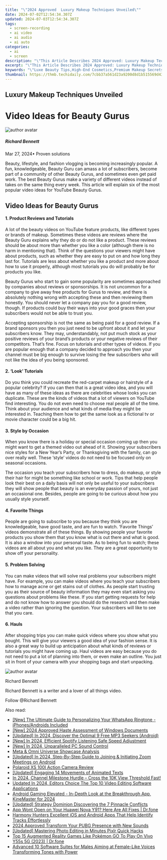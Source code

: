 ```yaml
---
title: "\"2024 Approved  Luxury Makeup Techniques Unveiled\""
date: 2024-07-02T12:54:34.307Z
updated: 2024-07-03T12:54:34.307Z
tags: 
  - screen-recording
  - ai video
  - ai audio
  - ai auto
categories: 
  - ai
  - screen
description: "\"This Article Describes 2024 Approved: Luxury Makeup Techniques Unveiled\""
excerpt: "\"This Article Describes 2024 Approved: Luxury Makeup Techniques Unveiled\""
keywords: "\"Luxe Beauty Tips,High-End Cosmetics,Premium Makeup Secrets,Elite Skincare Hacks,Glamour Makeup Artistry,Opulent Lip Styles,Elegant Beauty Tricks\""
thumbnail: https://thmb.techidaily.com/7cbb37a561d23a9200d8d1b515569d43214c3157eaf7507ac4a1589610732acc.jpg
---
```


## Luxury Makeup Techniques Unveiled

# Video Ideas for Beauty Gurus

![author avatar](https://images.wondershare.com/filmora/article-images/richard-bennett.jpg)

##### Richard Bennett

 Mar 27, 2024• Proven solutions

 Beauty, lifestyle, and fashion vlogging is becoming increasingly popular. A fun, knowledgeable, Beauty Guru can amass a lot of subscribers, become part of a community of other Beauty Gurus, and sometimes even get paid work. The best Beauty Gurus make a variety of different videos instead of takes on the same thing every week. This article will explain six of the most popular video ideas for YouTube Beauty Gurus.

## Video Ideas for Beauty Gurus

#### 1\. Product Reviews and Tutorials

 A lot of the beauty videos on YouTube feature products, like different types or brands of makeup. Sometimes these videos are reviews where the Beauty Guru explains why they do or do not like a product. These reviews should be about more than whether you like a color (although there is no harm in mentioning that). Think of the questions your viewers might have about products, such as whether they are easy to put on and how long they last for. Tutorials are less about whether you like a product and more about how to use it properly, although most tutorials you do will probably be for products you like.

 Beauty Gurus who start to gain some popularity are sometimes approached by companies about reviews or sponsorships. It is not uncommon for a company to give away free products for Gurus to review, and there is absolutely nothing wrong with accepting these and then reviewing them honestly. You should never let a company pay you for a good review, though. If products could buy their ways into your good graces then your subscribers would not be able to trust you.

 Accepting sponsorship is not the same as being paid for a good review. If a brand sponsors you then you just need to be upfront about it and let your subscribers know. They may, understandably, not put much stock as your positive reviews of your brand’s products or your negative reviews of their competitors. That’s fine. Focus on tutorials and other types of videos. If you are popular enough that a company decided to approach you then your channel must be big enough to survive losing the few subscribers who will not like the idea of you being sponsored.

#### 2\. ‘Look’ Tutorials

 Do you think you could recreate the red-carpet makeup or hairstyle of a popular celebrity? If you can then that is a great video idea, and you will have as many of these ideas as there are celebrities whose looks you can duplicate. These are the kinds of videos that a lot of viewers on YouTube find interesting. You do not even need to choose real people all of the time. Think about your audience and what kinds of media they might be interested in. Teaching them how to get the same look as a fictional tv or movie character could be a big hit.

#### 3\. Style by Occasion

 When you know there is a holiday or special occasion coming up then you might want to get a themed video out ahead of it. Showing your subscribers nice styles for a New Year’s Party, or Thanksgiving with the family, can go over really well. These ‘style’ videos do not need to be focused only on seasonal occasions.

 The occasion you teach your subscribers how to dress, do makeup, or style their hair for might be something like school or work. Tips that help people look their best on a daily basis will not only be useful to your subscribers they will show people that beauty is an everyday passion of yours, not just an occasional one. Besides, people are going to be curious about how you usually style yourself.

#### 4\. Favorite Things

 People are going to subscribe to you because they think you are knowledgeable, have good taste, and are fun to watch. ‘Favorite Things’ videos demonstrate all of these things. By showing people your favorite products you show them that you know what is out there and what is good. It is also a window into your personal taste. As to being fun to watch; these videos are all about you and what you like. They are a great opportunity to show off your personality.

#### 5\. Problem Solving

 You can make videos that will solve real problems your subscribers might have. For example, you can make videos where you teach your subscribers how to manage acne or get stains out of clothes. As people start trusting you as their source of beauty information they may even start asking you questions about problems like these. If you start getting requests for help and do not know how to answer you should do the research and then make a video rather than ignoring the question. Your subscribers will like to see that you care.

#### 6\. Hauls

 After shopping trips you can make quick videos where you show what you bought. This will give your viewers a good idea of your fashion sense. It is also a great way to build up anticipation about what kinds of reviews or tutorials you might have coming up. Haul videos are easy because you do not need to put a lot of planning into them, or even make an outline. You just sit in front of your camera with your shopping bags and start unpacking.

![author avatar](https://images.wondershare.com/filmora/article-images/richard-bennett.jpg)

Richard Bennett

Richard Bennett is a writer and a lover of all things video.

Follow @Richard Bennett


<ins class="adsbygoogle"
     style="display:block"
     data-ad-format="autorelaxed"
     data-ad-client="ca-pub-7571918770474297"
     data-ad-slot="1223367746"></ins>



<ins class="adsbygoogle"
     style="display:block"
     data-ad-client="ca-pub-7571918770474297"
     data-ad-slot="8358498916"
     data-ad-format="auto"
     data-full-width-responsive="true"></ins>


<span class="atpl-alsoreadstyle">Also read:</span>
<div><ul>
<li><a href="https://fox-boxes.techidaily.com/new-the-ultimate-guide-to-personalizing-your-whatsapp-ringtone-iphonesandroids-included/"><u>[New] The Ultimate Guide to Personalizing Your WhatsApp Ringtone - iPhones/Androids Included</u></a></li>
<li><a href="https://fox-boxes.techidaily.com/new-2024-approved-haste-assessment-of-windows-documents/"><u>[New] 2024 Approved  Haste Assessment of Windows Documents</u></a></li>
<li><a href="https://fox-boxes.techidaily.com/updated-in-2024-discover-the-optimal-9-free-mp3-seekers-android/"><u>[Updated] In 2024, Discover the Optimal 9 Free MP3 Seekers (Android)</u></a></li>
<li><a href="https://fox-boxes.techidaily.com/new-in-2024-efficient-spotify-listening-safe-speed-adjustment/"><u>[New] In 2024, Efficient Spotify Listening  Safe Speed Adjustment</u></a></li>
<li><a href="https://fox-boxes.techidaily.com/new-in-2024-unparalleled-pc-sound-control/"><u>[New] In 2024, Unparalleled PC Sound Control</u></a></li>
<li><a href="https://fox-boxes.techidaily.com/meta-and-omni-universe-showcase-analysis/"><u>Meta & Omni Universe Showcase Analysis</u></a></li>
<li><a href="https://fox-boxes.techidaily.com/updated-in-2024-step-by-step-guide-to-joining-and-initiating-zoom-meetings-on-android/"><u>[Updated] In 2024, Step-By-Step Guide to Joining & Initiating Zoom Meetings on Android</u></a></li>
<li><a href="https://fox-boxes.techidaily.com/polaroid-xs-100i-action-camera-review/"><u>Polaroid XS 100I Action Camera Review</u></a></li>
<li><a href="https://fox-boxes.techidaily.com/updated-engaging-14-movements-of-animated-texts/"><u>[Updated] Engaging 14 Movements of Animated Texts</u></a></li>
<li><a href="https://facebook-record-videos.techidaily.com/in-2024-channel-milestone-hurdle-cross-the-10k-view-threshold-fast/"><u>In 2024, Channel Milestone Hurdle – Cross the 10K View Threshold Fast!</u></a></li>
<li><a href="https://ai-driven-video-production.techidaily.com/updated-in-2024-editors-choice-the-top-10-video-editing-software-applications/"><u>Updated In 2024, Editors Choice The Top 10 Video Editing Software Applications</u></a></li>
<li><a href="https://extra-lessons.techidaily.com/android-gaming-elevated-in-depth-look-at-the-breakthrough-app-kinemaster-for-2024/"><u>Android Gaming Elevated - In-Depth Look at the Breakthrough App, KineMaster for 2024</u></a></li>
<li><a href="https://digital-screen-recording.techidaily.com/updated-strategy-dominion-discovering-the-7-pinnacle-conflicts/"><u>[Updated] Strategy Dominion  Discovering the 7 Pinnacle Conflicts</u></a></li>
<li><a href="https://howto.techidaily.com/app-wont-open-on-your-huawei-nova-y91-here-are-all-fixes-drfone-by-drfone-fix-android-problems-fix-android-problems/"><u>App Wont Open on Your Huawei Nova Y91? Here Are All Fixes | Dr.fone</u></a></li>
<li><a href="https://sound-tweaking.techidaily.com/harmony-hunters-excellent-ios-and-android-apps-that-help-identify-tracks-effortlessly/"><u>Harmony Hunters Excellent iOS and Android Apps That Help Identify Tracks Effortlessly</u></a></li>
<li><a href="https://vp-tips.techidaily.com/2024-approved-transform-your-pubg-presence-with-new-sounds/"><u>2024 Approved  Transform Your PUBG Presence with New Sounds</u></a></li>
<li><a href="https://vp-tips.techidaily.com/updated-mastering-photo-editing-in-minutes-pixlr-quick-hacks/"><u>[Updated] Mastering Photo Editing in Minutes  Pixlr Quick Hacks</u></a></li>
<li><a href="https://change-location.techidaily.com/top-15-augmented-reality-games-like-pokemon-go-to-play-on-vivo-y55s-5g-2023-drfone-by-drfone-virtual-android/"><u>Top 15 Augmented Reality Games Like Pokémon GO To Play On Vivo Y55s 5G (2023) | Dr.fone</u></a></li>
<li><a href="https://audio-shaping.techidaily.com/advanced-10-software-suites-for-males-aiming-at-female-like-voices-transforming-tones-with-power/"><u>Advanced 10 Software Suites for Males Aiming at Female-Like Voices Transforming Tones with Power</u></a></li>
</ul></div>
